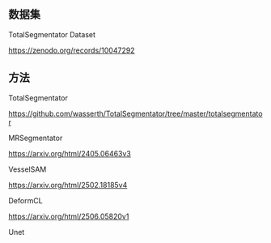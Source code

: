 ## 数据集

TotalSegmentator Dataset

https://zenodo.org/records/10047292

## 方法

TotalSegmentator

https://github.com/wasserth/TotalSegmentator/tree/master/totalsegmentator

MRSegmentator 

https://arxiv.org/html/2405.06463v3

VesselSAM

https://arxiv.org/html/2502.18185v4

DeformCL

https://arxiv.org/html/2506.05820v1

Unet